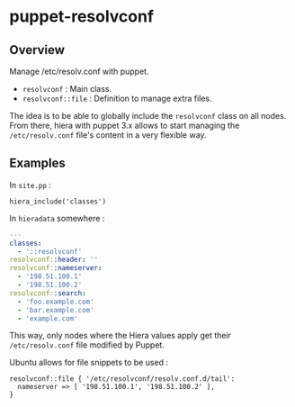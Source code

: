 # puppet-resolvconf

## Overview

Manage /etc/resolv.conf with puppet.

* `resolvconf` : Main class.
* `resolvconf::file` : Definition to manage extra files.

The idea is to be able to globally include the `resolvconf` class on all nodes.
From there, hiera with puppet 3.x allows to start managing the
`/etc/resolv.conf` file's content in a very flexible way.

## Examples

In `site.pp` :
```puppet
hiera_include('classes')
```

In `hieradata` somewhere :
```yaml
---
classes:
  - '::resolvconf'
resolvconf::header: ''
resolvconf::nameserver:
  - '198.51.100.1'
  - '198.51.100.2'
resolvconf::search:
  - 'foo.example.com'
  - 'bar.example.com'
  - 'example.com'
```

This way, only nodes where the Hiera values apply get their `/etc/resolv.conf`
file modified by Puppet.

Ubuntu allows for file snippets to be used :
```puppet
resolvconf::file { '/etc/resolvconf/resolv.conf.d/tail':
  nameserver => [ '198.51.100.1', '198.51.100.2' ],
}
```

